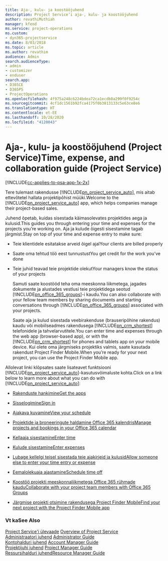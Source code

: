 ```yaml
---
title: Aja-, kulu- ja koostööjuhend
description: Project Service’i aja-, kulu- ja koostööjuhend
author: revathiMuthiah
manager: kfend
ms.service: project-operations
ms.custom:
- dyn365-projectservice
ms.date: 8/03/2018
ms.topic: article
ms.author: revathim
audience: Admin
search.audienceType:
- admin
- customizer
- enduser
search.app:
- D365CE
- D365PS
- ProjectOperations
ms.openlocfilehash: 4f975a248c6224bdea72ca1ecdb8a299f0f9254c
ms.sourcegitcommit: 4cf1dc1561b92fca4175f0b3813133c5e63ce8e6
ms.translationtype: HT
ms.contentlocale: et-EE
ms.lasthandoff: 10/28/2020
ms.locfileid: "4120043"
---
```

# <a name="time-expense-and-collaboration-guide-project-service"></a><span data-ttu-id="3c05a-103">Aja-, kulu- ja koostööjuhend (Project Service)</span><span class="sxs-lookup"><span data-stu-id="3c05a-103">Time, expense, and collaboration guide (Project Service)</span></span>

[!INCLUDE[cc-applies-to-psa-app-1x-2x](../includes/cc-applies-to-psa-app-1x-2x.md)]

<span data-ttu-id="3c05a-104">Tere tulemast rakendusse [!INCLUDE[pn_project_service_auto](../includes/pn-project-service-auto.md)], mis aitab ettevõtetel hallata projektipõhist müüki.</span><span class="sxs-lookup"><span data-stu-id="3c05a-104">Welcome to the [!INCLUDE[pn_project_service_auto](../includes/pn-project-service-auto.md)] app, which helps companies manage their project-based sales.</span></span> 
  
 <span data-ttu-id="3c05a-105">Juhend õpetab, kuidas sisestada käimasolevates projektides aega ja kulusid.</span><span class="sxs-lookup"><span data-stu-id="3c05a-105">This guides you through entering your time and expenses for the projects you’re working on.</span></span> <span data-ttu-id="3c05a-106">Aja ja kulude õigesti sisestamine tagab järgmist.</span><span class="sxs-lookup"><span data-stu-id="3c05a-106">Stay on top of your time and expense entry to make sure:</span></span>  
  
- <span data-ttu-id="3c05a-107">Teie klientidele esitatakse arveid õigel ajal</span><span class="sxs-lookup"><span data-stu-id="3c05a-107">Your clients are billed properly</span></span>  
  
- <span data-ttu-id="3c05a-108">Saate oma tehtud töö eest tunnustust</span><span class="sxs-lookup"><span data-stu-id="3c05a-108">You get credit for the work you’ve done</span></span>  
  
- <span data-ttu-id="3c05a-109">Teie juhid teavad teie projektide olekut</span><span class="sxs-lookup"><span data-stu-id="3c05a-109">Your managers know the status of your projects</span></span>  
  
  <span data-ttu-id="3c05a-110">Samuti saate koostööd teha oma meeskonna liikmetega, jagades dokumente ja alustades vestlusi teie projektidega seotud [!INCLUDE[pn_office_365_groups](../includes/pn-office-365-groups.md)]-i kaudu.</span><span class="sxs-lookup"><span data-stu-id="3c05a-110">You can also collaborate with your fellow team members by sharing documents and starting conversations through [!INCLUDE[pn_office_365_groups](../includes/pn-office-365-groups.md)] associated with your projects.</span></span>  
  
  <span data-ttu-id="3c05a-111">Saate aja ja kulud sisestada veebirakenduse (brauseripõhine rakendus) kaudu või mobiilseadmes rakendusega [!INCLUDE[pn_crm_shortest](../includes/pn-crm-shortest.md)] telefonidele ja tahvelarvutitele.</span><span class="sxs-lookup"><span data-stu-id="3c05a-111">You can enter time and expenses through the web app (browser-based app), or with the [!INCLUDE[pn_crm_shortest](../includes/pn-crm-shortest.md)] for phones and tablets app on your mobile device.</span></span> <span data-ttu-id="3c05a-112">Kui olete oma järgmiseks projektiks valmis, saate kasutada rakendust Project Finder Mobile.</span><span class="sxs-lookup"><span data-stu-id="3c05a-112">When you’re ready for your next project, you can use the Project Finder Mobile app.</span></span>  
  
<span data-ttu-id="3c05a-113">Allolevat linki klõpsates saate lisateavet funktsiooni [!INCLUDE[pn_project_service_auto](../includes/pn-project-service-auto.md)]-kasutusvõimaluste kohta.</span><span class="sxs-lookup"><span data-stu-id="3c05a-113">Click on a link below to learn more about what you can do with [!INCLUDE[pn_project_service_auto](../includes/pn-project-service-auto.md)]:</span></span>  
  
-   [<span data-ttu-id="3c05a-114">Rakenduste hankimine</span><span class="sxs-lookup"><span data-stu-id="3c05a-114">Get the apps</span></span>](../psa/get-apps.md)  
  
-   [<span data-ttu-id="3c05a-115">Sisselogimine</span><span class="sxs-lookup"><span data-stu-id="3c05a-115">Sign in</span></span>](../psa/sign-in.md)  
  
-   [<span data-ttu-id="3c05a-116">Ajakava kuvamine</span><span class="sxs-lookup"><span data-stu-id="3c05a-116">View your schedule</span></span>](../psa/view-schedule.md)  
  
-   [<span data-ttu-id="3c05a-117">Projektide ja broneeringute haldamine Office 365 kalendris</span><span class="sxs-lookup"><span data-stu-id="3c05a-117">Manage projects and bookings in your Office 365 calendar</span></span>](../psa/manage-project-bookings-office-365-calendar.md)  
  
-   [<span data-ttu-id="3c05a-118">Kellaaja sisestamine</span><span class="sxs-lookup"><span data-stu-id="3c05a-118">Enter time</span></span>](../psa/enter-time.md)  
  
-   [<span data-ttu-id="3c05a-119">Kulude sisestamine</span><span class="sxs-lookup"><span data-stu-id="3c05a-119">Enter expenses</span></span>](../psa/enter-expenses.md)  
  
-   [<span data-ttu-id="3c05a-120">Lubage kellelgi teisel sisestada teie ajakirjeid ja kulusid</span><span class="sxs-lookup"><span data-stu-id="3c05a-120">Allow someone else to enter your time entry or expense</span></span>](../psa/allow-someone-else-enter-time-entry-expense.md)  
  
-   [<span data-ttu-id="3c05a-121">Eemalolekuaja ajastamine</span><span class="sxs-lookup"><span data-stu-id="3c05a-121">Schedule time off</span></span>](../psa/schedule-time-off.md)  
  
-   [<span data-ttu-id="3c05a-122">Koostöö projekti meeskonnaliikmetega Office 365 rühmade kaudu</span><span class="sxs-lookup"><span data-stu-id="3c05a-122">Collaborate with your project team members with Office 365 Groups</span></span>](../psa/collaborate-project-team-members-office-365-groups.md)  
  
-   [<span data-ttu-id="3c05a-123">Järgmise projekti otsimine rakendusega Project Finder Mobile</span><span class="sxs-lookup"><span data-stu-id="3c05a-123">Find your next project with the Project Finder Mobile app</span></span>](../psa/find-next-project-finder-mobile-app.md)  
  
### <a name="see-also"></a><span data-ttu-id="3c05a-124">Vt ka</span><span class="sxs-lookup"><span data-stu-id="3c05a-124">See Also</span></span>  
 <span data-ttu-id="3c05a-125">[Project Service'i ülevaade](../psa/overview.md) </span><span class="sxs-lookup"><span data-stu-id="3c05a-125">[Overview of Project Service](../psa/overview.md) </span></span>  
 <span data-ttu-id="3c05a-126">[Administraatori juhend](../psa/admin-guide.md) </span><span class="sxs-lookup"><span data-stu-id="3c05a-126">[Administrator Guide](../psa/admin-guide.md) </span></span>  
 <span data-ttu-id="3c05a-127">[Kontohalduri juhend](../psa/account-manager-guide.md) </span><span class="sxs-lookup"><span data-stu-id="3c05a-127">[Account Manager Guide](../psa/account-manager-guide.md) </span></span>  
 <span data-ttu-id="3c05a-128">[Projektijuhi juhend](../psa/project-manager-guide.md) </span><span class="sxs-lookup"><span data-stu-id="3c05a-128">[Project Manager Guide](../psa/project-manager-guide.md) </span></span>  
 [<span data-ttu-id="3c05a-129">Ressursihalduri juhend</span><span class="sxs-lookup"><span data-stu-id="3c05a-129">Resource Manager Guide</span></span>](../psa/resource-manager-guide.md)   
